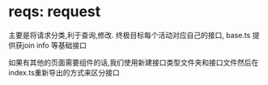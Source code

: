 # reqs: request 

主要是将请求分类,利于查询,修改. 终极目标每个活动对应自己的接口, base.ts 提供获join info 等基础接口

如果有其他的页面需要组件的话,我们使用新建接口类型文件夹和接口文件然后在index.ts重新导出的方式来区分接口